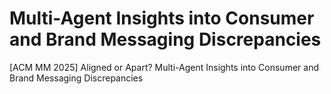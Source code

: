# Multi-Agent Insights into Consumer and Brand Messaging Discrepancies
[ACM MM 2025] Aligned or Apart? Multi-Agent Insights into Consumer and Brand Messaging Discrepancies
